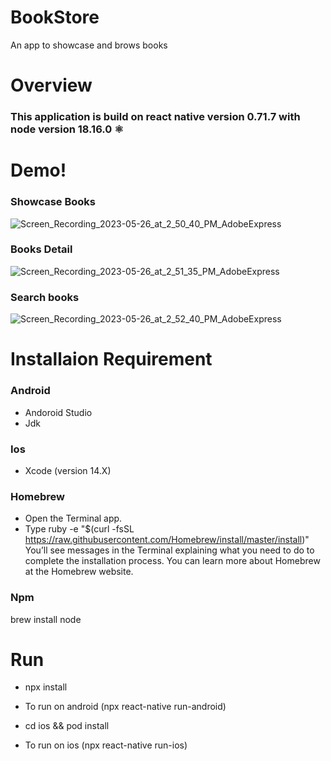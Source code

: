 # BookStore
An app to showcase and brows books 

# Overview

### This application is build on react native version 0.71.7 with node version 18.16.0 ⚛️

# Demo!

### Showcase Books
![Screen_Recording_2023-05-26_at_2_50_40_PM_AdobeExpress](https://github.com/gargwork321/BookStore/assets/52659086/fa5cd489-296d-4743-9eba-089a027d8fe4)


### Books Detail
![Screen_Recording_2023-05-26_at_2_51_35_PM_AdobeExpress](https://github.com/gargwork321/BookStore/assets/52659086/f6dfd2e9-7b89-43e2-a978-de22af1028b9)


### Search books
![Screen_Recording_2023-05-26_at_2_52_40_PM_AdobeExpress](https://github.com/gargwork321/BookStore/assets/52659086/adc054c0-1529-4aa3-8231-1f79876efcd1)



# Installaion Requirement

### Android

- Andoroid Studio
- Jdk

### Ios

- Xcode (version 14.X)

### Homebrew

- Open the Terminal app.
- Type ruby -e "\$(curl -fsSL https://raw.githubusercontent.com/Homebrew/install/master/install)" You’ll see messages in the Terminal explaining what you need to do to complete the installation process. You can learn more about Homebrew at the Homebrew website.

### Npm

brew install node


# Run

- npx install

- To run on android (npx react-native run-android)

- cd ios && pod install
- To run on ios (npx react-native run-ios)

